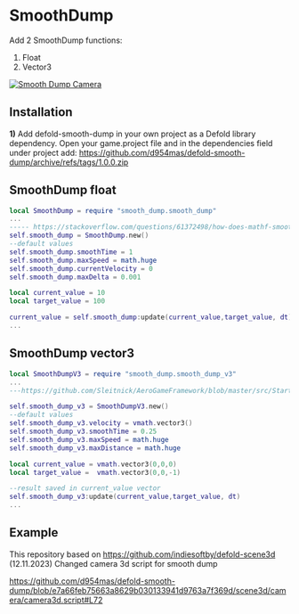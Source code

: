 # SmoothDump

Add 2 SmoothDump functions:

1. Float
2. Vector3


[![Smooth Dump Camera](https://img.youtube.com/vi/MZ8T-d4ISTw/0.jpg)](https://youtu.be/MZ8T-d4ISTw "Smooth Dump Camera")

## Installation
__1)__ Add defold-smooth-dump in your own project as a Defold library dependency. Open your game.project file and in the dependencies field under project add:
https://github.com/d954mas/defold-smooth-dump/archive/refs/tags/1.0.0.zip

## SmoothDump float
```lua
local SmoothDump = require "smooth_dump.smooth_dump"
...
----- https://stackoverflow.com/questions/61372498/how-does-mathf-smoothdamp-work-what-is-it-algorithm
self.smooth_dump = SmoothDump.new()
--default values
self.smooth_dump.smoothTime = 1
self.smooth_dump.maxSpeed = math.huge
self.smooth_dump.currentVelocity = 0
self.smooth_dump.maxDelta = 0.001

local current_value = 10
local target_value = 100

current_value = self.smooth_dump:update(current_value,target_value, dt)
...
```

## SmoothDump vector3
```lua
local SmoothDumpV3 = require "smooth_dump.smooth_dump_v3"
...
---https://github.com/Sleitnick/AeroGameFramework/blob/master/src/StarterPlayer/StarterPlayerScripts/Aero/Modules/Smooth/SmoothDamp.lua

self.smooth_dump_v3 = SmoothDumpV3.new()
--default values
self.smooth_dump_v3.velocity = vmath.vector3()
self.smooth_dump_v3.smoothTime = 0.25
self.smooth_dump_v3.maxSpeed = math.huge
self.smooth_dump_v3.maxDistance = math.huge

local current_value = vmath.vector3(0,0,0)
local target_value =  vmath.vector3(0,0,-1)

--result saved in current_value vector
self.smooth_dump_v3:update(current_value,target_value, dt)
...
```

## Example

This repository based on https://github.com/indiesoftby/defold-scene3d (12.11.2023)
Changed camera 3d script for smooth dump

https://github.com/d954mas/defold-smooth-dump/blob/e7a66feb75663a8629b030133941d9763a7f369d/scene3d/camera/camera3d.script#L72
